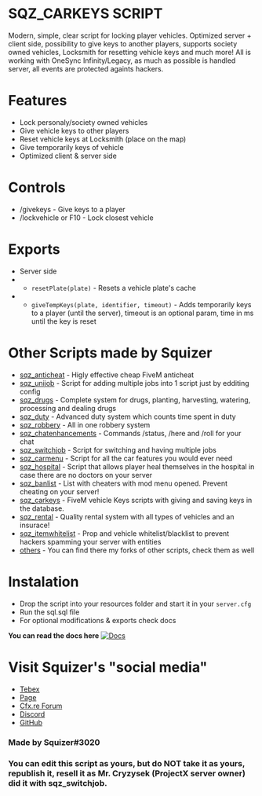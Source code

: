 # SQZ_CARKEYS SCRIPT

Modern, simple, clear script for locking player vehicles. Optimized server + client side, possibility to give keys to another players, supports society owned vehicles, Locksmith for resetting vehicle keys and much more! All is working with OneSync Infinity/Legacy, as much as possible is handled server, all events are protected againts hackers.

# Features
- Lock personaly/society owned vehicles
- Give vehicle keys to other players
- Reset vehicle keys at Locksmith (place on the map)
- Give temporarily keys of vehicle
- Optimized client & server side

# Controls
- /givekeys - Give keys to a player
- /lockvehicle or F10 - Lock closest vehicle

# Exports
- Server side
- - `resetPlate(plate)` - Resets a vehicle plate's cache
- - `giveTempKeys(plate, identifier, timeout)` - Adds temporarily keys to a player (until the server), timeout is an optional param, time in ms until the key is reset

# Other Scripts made by Squizer
* [sqz_anticheat](https://forum.cfx.re/t/anticheat-revolutionary-anticheat/4802102) - Higly effective cheap FiveM anticheat
* [sqz_unijob](https://forum.cfx.re/t/esx-sqz-unijob-advanced-system-for-easy-adding-jobs/2100467) - Script for adding multiple jobs into 1 script just by edditing config
* [sqz_drugs](https://forum.cfx.re/t/esx-sqz-drugs-advanced-drug-system/2167691) - Complete system for drugs, planting, harvesting, watering, processing and dealing drugs
* [sqz_duty](https://forum.cfx.re/t/release-esx-sqz-duty-advanced-duty-script/3354791) - Advanced duty system which counts time spent in duty
* [sqz_robbery](https://forum.cfx.re/t/release-sqz-robbery-advanced-robbery-script/4773035) - All in one robbery system
* [sqz_chatenhancements](https://forum.cfx.re/t/sqz-chatenhancements-status-here-roll-commands/4804562) - Commands /status, /here and /roll for your chat
* [sqz_switchjob](https://github.com/czsquizer/switchjob) - Script for switching and having multiple jobs
* [sqz_carmenu](https://github.com/czsquizer/sqz_carmenu) - Script for all the car features you would ever need
* [sqz_hospital](https://github.com/czsquizer/sqz_hospital) - Script that allows player heal themselves in the hospital in case there are no doctors on your server
* [sqz_banlist](https://github.com/czsquizer/sqz_banlist) - List with cheaters with mod menu opened. Prevent cheating on your server!
* [sqz_carkeys](https://github.com/czsquizer/sqz_carkeys) - FiveM vehicle Keys scripts with giving and saving keys in the database.
* [sqz_rental](https://github.com/czsquizer/sqz_rental) - Quality rental system with all types of vehicles and an insurace!
* [sqz_itemwhitelist](https://github.com/czsquizer/sqz_itemwhitelist) - Prop and vehicle whitelist/blacklist to prevent hackers spamming your server with entities
* [others](https://github.com/czsquizer?tab=repositories) - You can find there my forks of other scripts, check them as well

# Instalation
- Drop the script into your resources folder and start it in your `server.cfg`
- Run the sql.sql file
- For optional modifications & exports check docs

__You can read the docs here__
[![Docs](https://img.shields.io/badge/docs-passing-brightgreen)](https://docs.squizer.cz)

# Visit Squizer's "social media"
* [Tebex](https://sqz.tebex.io/)
* [Page](https://squizer.cz)
* [Cfx.re Forum](https://forum.cfx.re/u/squizer/)
* [Discord](https://discord.gg/FVXAu2F)
* [GitHub](https://github.com/czsquizer/)

### Made by Squizer#3020
### You can edit this script as yours, but do NOT take it as yours, republish it, resell it as Mr. Cryzysek (ProjectX server owner) did it with sqz_switchjob.
